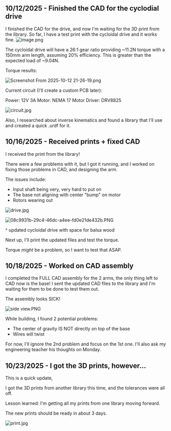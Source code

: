 <!--
  ===================    !!READ THIS NOTICE!!   ====================
  DO NOT edit this file manually. Your changes WILL BE OVERWRITTEN!
  This journal is auto generated and updated by Hack Club Blueprint.
  To edit this file, please edit your journal entries on Blueprint.
  ==================================================================
-->

## 10/12/2025 - Finished the CAD for the cyclodial drive  

I finished the CAD for the drive, and now I'm waiting for the 3D print from the library. So far, I have a test print with the cycloidal drive and it works fine. 
![image.png](https://blueprint.hackclub.com/user-attachments/blobs/proxy/eyJfcmFpbHMiOnsiZGF0YSI6MTkxNiwicHVyIjoiYmxvYl9pZCJ9fQ==--eaf4189ed549eb28b565a60b5b220b1672d6c459/image.png)

The cycloidal drive will have a 26:1 gear ratio providing ~11.2N torque with a 150mm arm length, assuming 20% efficiency. This is greater than the expected load of ~9.04N.

Torque results:

![Screenshot From 2025-10-12 21-26-19.png](https://blueprint.hackclub.com/user-attachments/blobs/proxy/eyJfcmFpbHMiOnsiZGF0YSI6MTkxOCwicHVyIjoiYmxvYl9pZCJ9fQ==--189f18c29fb14ef20e9d5d67c4c93d1901278447/Screenshot%20From%202025-10-12%2021-26-19.png)

Current circuit (I'll create a custom PCB later):

Power: 12V 3A
Motor: NEMA 17
Motor Driver: DRV8825

![circuit.jpg](https://blueprint.hackclub.com/user-attachments/blobs/proxy/eyJfcmFpbHMiOnsiZGF0YSI6MTkyMCwicHVyIjoiYmxvYl9pZCJ9fQ==--8794098f0fe17c3bafc1a283b9f93352c202971d/circuit.jpg)


Also, I researched about inverse kinematics and found a library that I'll use and created a quick .urdf for it.  

## 10/16/2025 - Received prints + fixed CAD  

I received the print from the library!

There were a few problems with it, but I got it running, and I worked on fixing those problems in CAD, and designing the arm.

The issues include:
- Input shaft being very, very hard to put on
- The base not aligning with center "bump" on motor
- Rotors wearing out 

![drive.jpg](https://blueprint.hackclub.com/user-attachments/blobs/proxy/eyJfcmFpbHMiOnsiZGF0YSI6MjU0MCwicHVyIjoiYmxvYl9pZCJ9fQ==--52643450384773aff0fa9e3f6b686435d6a05549/drive.jpg)


![08c9931b-29c4-46dc-a4ee-fd0e21de432b.PNG](https://blueprint.hackclub.com/user-attachments/blobs/proxy/eyJfcmFpbHMiOnsiZGF0YSI6MjUzOSwicHVyIjoiYmxvYl9pZCJ9fQ==--6baa9396db65ef09317167329159056adcdc8b75/08c9931b-29c4-46dc-a4ee-fd0e21de432b.PNG)

^ updated cycloidal drive with space for balsa wood


Next up, I'll print the updated files and test the torque.

Torque _might_ be a problem, so I want to test that ASAP.  

## 10/18/2025 - Worked on CAD assembly  

I completed the FULL CAD assembly for the 2 arms, the only thing left to CAD now is the base! I sent the updated CAD files to the library and I'm waiting for them to be done to test them out. 

The assembly looks SICK! 

![side view.PNG](https://blueprint.hackclub.com/user-attachments/blobs/proxy/eyJfcmFpbHMiOnsiZGF0YSI6MzA0MSwicHVyIjoiYmxvYl9pZCJ9fQ==--9d8ea5806052efe3dd119e5ffd19c232b359636b/side%20view.PNG)

While building, I found 2 potential problems:

- The center of gravity IS NOT directly on top of the base
- Wires will twist


For now, I'll ignore the 2nd problem and focus on the 1st one. I'll also ask my engineering teacher his thoughts on Monday.  

## 10/23/2025 - I got the 3D prints, however...  

This is a quick update, 

I got the 3D prints from another library this time, and the tolerances were all off.  

Lesson learned: I'm getting all my prints from one library moving forward.  

The new prints should be ready in about 3 days.

![print.jpg](https://blueprint.hackclub.com/user-attachments/blobs/proxy/eyJfcmFpbHMiOnsiZGF0YSI6NDkzNCwicHVyIjoiYmxvYl9pZCJ9fQ==--042a8afc181d196f44afaa4d3e5da6b66deaee6a/print.jpg)
  

